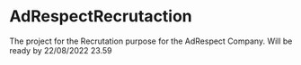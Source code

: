 # AdRespectRecrutaction
The project for the Recrutation purpose for the AdRespect Company.
Will be ready by 22/08/2022 23.59
